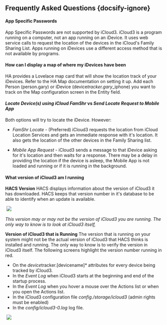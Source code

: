 ## Frequently Asked Questions  {docsify-ignore}



#### App Specific Passwords

App Specific Passwords are not supported by iCloud3. iCloud3 is a program running on a computer, not an app running on an iDevice. It uses web service calls to request the location of the devices in the iCloud's Family Sharing List. Apps running on iDevices use a different access method that is not available by programs.

#### How can I display a map of where my iDevices have been

HA provides a Lovelace map card that will show the location track of your iDevices. Refer to the HA Map documentation on setting it up. Add each Person (person.gary) or iDevice (device*tracker.gary*_iphone)  you want to track on the Map configuration screen in the Entity field. 


#### *Locate Device(s) using iCloud FamShr* vs *Send Locate Request to Mobile App* 
Both options will try to locate the iDevice. However:

- *FamShr Locate* - (Preferred) iCloud3 requests the location from iCloud Location Services and gets an immediate response with it's location. It also gets the location of the other devices in the Family Sharing list. 

- *Mobile App Request* - iCloud3 sends a message to that iDevice asking for it's location and then waits for a response. There may be a delay in providing the location if the device is asleep, the Mobile App is not loaded and running or if it is running in the background.


#### What version of iCloud3 am I running
**HACS Version**
HACS displays information about the version of iCloud3 it has downloaded. HACS keeps that version number in it's database to be able to identify when an update is available. 

​	<img src="../icloud3*v3*docs/images/version-hacs.png">

*This version may or may not be the version of iCloud3 you are running. The only way to know is to look at iCloud3 itself,*

**Version of iCloud3 that is Running**
The version that is running on your system might not be the actual version of iCloud3 that HACS thinks is installed and running. The only way to know is to verify the version in iCloud3 itself.  The following screens highlight the version number running in red. 

- On the *device*tracker.[devicename]* attributes for every device being tracked by iCloud3.
- In the *Event Log* when iCloud3 starts at the beginning and end of the startup process.
- In the *Event Log* when you hover a mouse over the Actions list or when you open the Actions list. 
- In the iCloud3 configuration file *config./storage/icloud3* (admin rights must be enabled)
- In the *config/icloud3-0.log* log file.

​	<img src="../icloud3*v3*docs/images/version-running.png">



